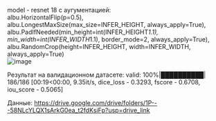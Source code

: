 model - resnet 18 с аугументацией: \
 albu.HorizontalFlip(p=0.5), \
 albu.LongestMaxSize(max_size=INFER_HEIGHT, always_apply=True), \
 albu.PadIfNeeded(min_height=int(INFER_HEIGHT*1.1), min_width=int(INFER_WIDTH*1.1), border_mode=2, always_apply=True), \
 albu.RandomCrop(height=INFER_HEIGHT, width=INFER_WIDTH, always_apply=True) \
![image](https://github.com/user-attachments/assets/665cec27-655d-43f0-9bb8-bedb98da0a0f)

Результат на валидационном датасете: valid: 100%|██████████| 186/186 [00:19<00:00,  9.35it/s, dice_loss - 0.3293, fscore - 0.6708, iou_score - 0.5065]


Данные: https://drive.google.com/drive/folders/1P---58NLcYLQX1sArkG0ea_t2fdKsiFp?usp=drive_link
